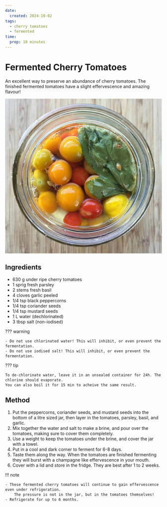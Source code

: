 ```yaml
---
date:
  created: 2024-10-02
tags:
  - cherry tomatoes
  - fermented
time:
  prep: 10 minutes
---
```


# Fermented Cherry Tomatoes
An excellent way to preserve an abundance of cherry tomatoes.
The finished fermented tomatoes have a slight effervescence and amazing flavour!
<!-- more -->
![Fermented Cherry Tomatoes](images/fermented_cherry_tomatoes.jpg)

## Ingredients
- 630 g under ripe cherry tomatoes
- 1 sprig fresh parsley
- 2 stems fresh basil
- 4 cloves garlic peeled
- 1/4 tsp black peppercorns
- 1/4 tsp coriander seeds
- 1/4 tsp mustard seeds
- 1 L water (dechlorinated)
- 3 tbsp salt (non-iodised)

??? warning

    - Do not use chlorinated water! This will inhibit, or even prevent the fermentation.
    - Do not use iodised salt! This will inhibit, or even prevent the fermentation.

??? tip

    To de-chlorinate water, leave it in an unsealed container for 24h. The chlorine should evaporate.
    You can also boil it for 15 min to acheive the same result.


## Method
1. Put the peppercorns, coriander seeds, and mustard seeds into the bottom of a litre sized jar, 
     then layer in the tomatoes, parsley, basil, and garlic.
2. Mix together the water and salt to make a brine, and pour over the tomatoes, making sure to cover them completely. 
3. Use a weight to keep the tomatoes under the brine, and cover the jar with a towel. 
4. Put in a cool and dark corner to ferment for 6-8 days. 
5. Taste them along the way.
     When the tomatoes are finished fermenting they will burst with a champagne like effervescence in your mouth. 
6. Cover with a lid and store in the fridge. They are best after 1 to 2 weeks.


!!! note

    - These fermented cherry tomatoes will continue to gain effervescence even under refrigeration.
        The pressure is not in the jar, but in the tomatoes themselves!
    - Refrigerate for up to 6 months.
